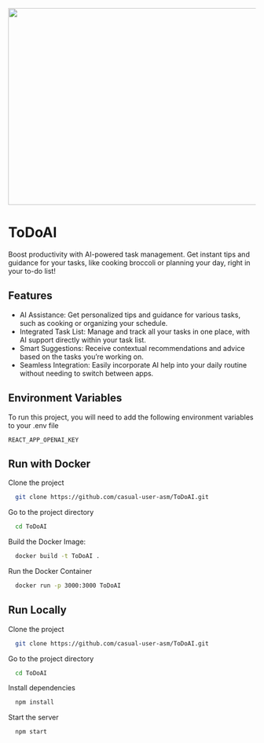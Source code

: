 
<img src="https://github.com/user-attachments/assets/bc67299f-17b3-4ea1-8109-4156c659912f" width="600" height="400" />


# ToDoAI

Boost productivity with AI-powered task management. Get instant tips and guidance for your tasks, like cooking broccoli or planning your day, right in your to-do list!


## Features

- AI Assistance: Get personalized tips and guidance for various tasks, such as cooking or organizing your schedule.
- Integrated Task List: Manage and track all your tasks in one place, with AI support directly within your task list.
- Smart Suggestions: Receive contextual recommendations and advice based on the tasks you’re working on.
- Seamless Integration: Easily incorporate AI help into your daily routine without needing to switch between apps.


## Environment Variables

To run this project, you will need to add the following environment variables to your .env file

`REACT_APP_OPENAI_KEY`


## Run with Docker

Clone the project

```bash
  git clone https://github.com/casual-user-asm/ToDoAI.git
```

Go to the project directory

```bash
  cd ToDoAI
```

Build the Docker Image:

```bash
  docker build -t ToDoAI .

```

Run the Docker Container

```bash
  docker run -p 3000:3000 ToDoAI

```

## Run Locally

Clone the project

```bash
  git clone https://github.com/casual-user-asm/ToDoAI.git
```

Go to the project directory

```bash
  cd ToDoAI
```

Install dependencies

```bash
  npm install
```

Start the server

```bash
  npm start
```

